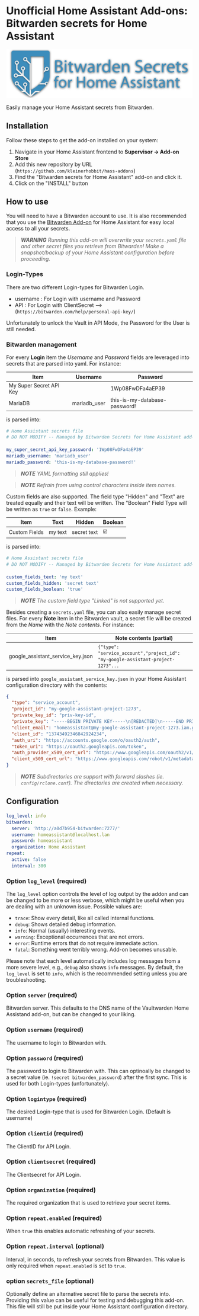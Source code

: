 # Unofficial Home Assistant Add-ons: Bitwarden secrets for Home Assistant

![Bitwarden Secrets for Home Assistant logo](logo.png)

Easily manage your Home Assistant secrets from Bitwarden.

## Installation

Follow these steps to get the add-on installed on your system:

1. Navigate in your Home Assistant frontend to __Supervisor -> Add-on Store__
2. Add this new repository by URL (`https://github.com/kleinerhobbit/hass-addons`)
3. Find the "Bitwarden secrets for Home Assistant" add-on and click it.
4. Click on the "INSTALL" button

## How to use

You will need to have a Bitwarden account to use. It is also recommended that you use the [Bitwarden Add-on](https://github.com/hassio-addons/addon-bitwarden) for Home Assistant for easy local access to all your secrets.

> _**WARNING** Running this add-on will overwrite your `secrets.yaml` file and other secret files you retrieve from Bitwarden! Make a snapshot/backup of your Home Assistant configuration before proceeding._


### Login-Types

There are two different Login-types for Bitwarden Login.

- username : For Login with username and Password
- API : For Login with ClientSecret --> (`https://bitwarden.com/help/personal-api-key/`)

Unfortunately to unlock the Vault in API Mode, the Password for the User is still needed.

### Bitwarden management

For every **Login** item the _Username_ and _Password_ fields are leveraged into secrets that are parsed into yaml. For instance:

| Item | Username | Password |
| ---- | -------- | -------- |
| My Super Secret API Key |  | 1Wp08FwDFa4aEP39 |
| MariaDB | mariadb_user | this-is-my-database-password! |

is parsed into:

```yaml
# Home Assistant secrets file
# DO NOT MODIFY -- Managed by Bitwarden Secrets for Home Assistant add-on

my_super_secret_api_key_password: '1Wp08FwDFa4aEP39'
mariadb_username: 'mariadb_user'
mariadb_password: 'this-is-my-database-password!'
```

> _**NOTE** YAML formatting still applies!_

> _**NOTE** Refrain from using control characters inside item names._

Custom fields are also supported. The field type "Hidden" and "Text" are treated equally and their text will be written. The "Boolean" Field Type will be written as `true` or `false`. Example:

| Item | Text | Hidden | Boolean |
| ---- | ---- | ------ | ------- |
| Custom Fields | my text | secret text | ☑️ |

is parsed into:

```yaml
# Home Assistant secrets file
# DO NOT MODIFY -- Managed by Bitwarden Secrets for Home Assistant add-on

custom_fields_text: 'my text'
custom_fields_hidden: 'secret text'
custom_fields_boolean: 'true'
```
> _**NOTE** The custom field type "Linked" is not supported yet._

Besides creating a `secrets.yaml` file, you can also easily manage secret files. For every **Note** item in the Bitwarden vault, a secret file will be created from the _Name_ with the _Note contents_. For instance:

| Item | Note contents (partial) |
| ---- | ----------------------- |
| google_assistant_service_key.json | `{"type": "service_account","project_id": "my-google-assistant-project-1273"...` |

is parsed into `google_assistant_service_key.json` in your Home Assistant configuration directory with the contents:

```json
{
  "type": "service_account",
  "project_id": "my-google-assistant-project-1273",
  "private_key_id": "priv-key-id",
  "private_key": "-----BEGIN PRIVATE KEY-----\n[REDACTED]\n-----END PRIVATE KEY-----\n",
  "client_email": "homeassistant@my-google-assistant-project-1273.iam.gserviceaccount.com",
  "client_id": "13743492346842924234",
  "auth_uri": "https://accounts.google.com/o/oauth2/auth",
  "token_uri": "https://oauth2.googleapis.com/token",
  "auth_provider_x509_cert_url": "https://www.googleapis.com/oauth2/v1/certs",
  "client_x509_cert_url": "https://www.googleapis.com/robot/v1/metadata/x509/my-google-assistant-project-1273.iam.gserviceaccount.com"
}
```

> _**NOTE** Subdirectories are support with forward slashes (ie. `config/rclone.conf`). The directories are created when necessary._

## Configuration

```yaml
log_level: info
bitwarden:
  server: 'http://a0d7b954-bitwarden:7277/'
  username: homeassistant@localhost.lan
  password: homeassistant
  organization: Home Assistant
repeat:
  active: false
  interval: 300
```

### Option `log_level` (required)

The `log_level` option controls the level of log output by the addon and can
be changed to be more or less verbose, which might be useful when you are
dealing with an unknown issue. Possible values are:

- `trace`: Show every detail, like all called internal functions.
- `debug`: Shows detailed debug information.
- `info`: Normal (usually) interesting events.
- `warning`: Exceptional occurrences that are not errors.
- `error`:  Runtime errors that do not require immediate action.
- `fatal`: Something went terribly wrong. Add-on becomes unusable.

Please note that each level automatically includes log messages from a
more severe level, e.g., `debug` also shows `info` messages. By default,
the `log_level` is set to `info`, which is the recommended setting unless
you are troubleshooting.

### Option `server` (required)

Bitwarden server. This defaults to the DNS name of the Vaultwarden Home Assistand add-on, but can be changed to your liking.

### Option `username` (required)

The username to login to Bitwarden with.

### Option `password` (required)

The password to login to Bitwarden with. This can optinoally be changed to a secret value (ie. `!secret bitwarden_password`) after the first sync.
This is used for both Login-types (unfortunately).

### Option `logintype` (required)

The desired Login-type that is used for Bitwarden Login. (Default is username)

### Option `clientid` (required)

The ClientID for API Login.

### Option `clientsecret` (required)

The Clientsecret for API Login.

### Option `organization` (required)

The required organization that is used to retrieve your secret items.

### Option `repeat.enabled` (required)

When `true` this enables automatic refreshing of your secrets.

### Option `repeat.interval` (optional)

Interval, in seconds, to refresh your secrets from Bitwarden. This value is only required when `repeat.enabled` is set to `true`.

### option `secrets_file` (optional)

Optionally define an alternative secret file to parse the secrets into. Providing this value can be useful for testing and debugging this add-on. This file will still be put inside your Home Assistant configuration directory.
